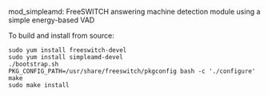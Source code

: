mod_simpleamd: FreeSWITCH answering machine detection module using a simple energy-based VAD

To build and install from source:
```
sudo yum install freeswitch-devel
sudo yum install simpleamd-devel
./bootstrap.sh
PKG_CONFIG_PATH=/usr/share/freeswitch/pkgconfig bash -c './configure'
make
sudo make install
```

